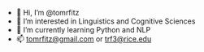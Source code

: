 - 👋 Hi, I’m @tomrfitz
- 👀 I’m interested in Linguistics and Cognitive Sciences
- 🌱 I’m currently learning Python and NLP
- 📫 tomrfitz@gmail.com or trf3@rice.edu

<!---
tomrfitz/tomrfitz is a ✨ special ✨ repository because its `README.md` (this file) appears on your GitHub profile.
You can click the Preview link to take a look at your changes.
--->
